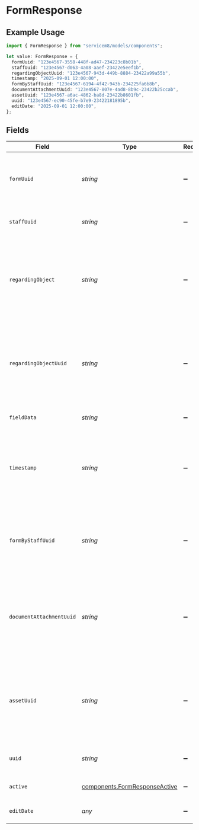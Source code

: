# FormResponse

## Example Usage

```typescript
import { FormResponse } from "servicem8/models/components";

let value: FormResponse = {
  formUuid: "123e4567-3558-448f-ad47-234223c8b01b",
  staffUuid: "123e4567-d063-4a08-aaef-23422e5eef1b",
  regardingObjectUuid: "123e4567-943d-449b-8884-23422a99a55b",
  timestamp: "2025-09-01 12:00:00",
  formByStaffUuid: "123e4567-6194-4f42-943b-234225fa6b8b",
  documentAttachmentUuid: "123e4567-807e-4ad8-8b9c-23422b25ccab",
  assetUuid: "123e4567-a6ac-4862-ba8d-23422b8601fb",
  uuid: "123e4567-ec90-45fe-b7e9-23422181895b",
  editDate: "2025-09-01 12:00:00",
};
```

## Fields

| Field                                                                                                                                                                                                                                 | Type                                                                                                                                                                                                                                  | Required                                                                                                                                                                                                                              | Description                                                                                                                                                                                                                           | Example                                                                                                                                                                                                                               |
| ------------------------------------------------------------------------------------------------------------------------------------------------------------------------------------------------------------------------------------- | ------------------------------------------------------------------------------------------------------------------------------------------------------------------------------------------------------------------------------------- | ------------------------------------------------------------------------------------------------------------------------------------------------------------------------------------------------------------------------------------- | ------------------------------------------------------------------------------------------------------------------------------------------------------------------------------------------------------------------------------------- | ------------------------------------------------------------------------------------------------------------------------------------------------------------------------------------------------------------------------------------- |
| `formUuid`                                                                                                                                                                                                                            | *string*                                                                                                                                                                                                                              | :heavy_minus_sign:                                                                                                                                                                                                                    | UUID of the form used to generate this form response. Links to a specific form in the system that defines the fields to be gathered.                                                                                                  | 123e4567-3558-448f-ad47-234223c8b01b                                                                                                                                                                                                  |
| `staffUuid`                                                                                                                                                                                                                           | *string*                                                                                                                                                                                                                              | :heavy_minus_sign:                                                                                                                                                                                                                    | UUID of the staff member who completed this FormResponse.                                                                                                                                                                             | 123e4567-d063-4a08-aaef-23422e5eef1b                                                                                                                                                                                                  |
| `regardingObject`                                                                                                                                                                                                                     | *string*                                                                                                                                                                                                                              | :heavy_minus_sign:                                                                                                                                                                                                                    | The object type that this form response is associated with. Common values include 'job', 'asset', or 'company'. Works in conjunction with regarding_object_uuid to link this form response to a specific record in the system.        |                                                                                                                                                                                                                                       |
| `regardingObjectUuid`                                                                                                                                                                                                                 | *string*                                                                                                                                                                                                                              | :heavy_minus_sign:                                                                                                                                                                                                                    | UUID of the specific record this form response is linked to. For example, if regarding_object is 'job', this will be the UUID of the specific job. This creates a relationship between the form response and the object it refers to. | 123e4567-943d-449b-8884-23422a99a55b                                                                                                                                                                                                  |
| `fieldData`                                                                                                                                                                                                                           | *string*                                                                                                                                                                                                                              | :heavy_minus_sign:                                                                                                                                                                                                                    | JSON array of form answers captured at submission time.                                                                                                                                                                               |                                                                                                                                                                                                                                       |
| `timestamp`                                                                                                                                                                                                                           | *string*                                                                                                                                                                                                                              | :heavy_minus_sign:                                                                                                                                                                                                                    | Date and time when the form was submitted/completed. Used for sorting and displaying form responses chronologically. Format is YYYY-MM-DD HH:MM:SS in UTC timezone.                                                                   | 2025-09-01 12:00:00                                                                                                                                                                                                                   |
| `formByStaffUuid`                                                                                                                                                                                                                     | *string*                                                                                                                                                                                                                              | :heavy_minus_sign:                                                                                                                                                                                                                    | UUID of the staff member who completed or submitted this form. Identifies which user filled out the form. Used for tracking form submission history and staff accountability.                                                         | 123e4567-6194-4f42-943b-234225fa6b8b                                                                                                                                                                                                  |
| `documentAttachmentUuid`                                                                                                                                                                                                              | *string*                                                                                                                                                                                                                              | :heavy_minus_sign:                                                                                                                                                                                                                    | UUID of the document attachment generated from this form response. When a form is completed, it can generate a PDF document which is stored as an attachment. This field links to that generated document attachment.                 | 123e4567-807e-4ad8-8b9c-23422b25ccab                                                                                                                                                                                                  |
| `assetUuid`                                                                                                                                                                                                                           | *string*                                                                                                                                                                                                                              | :heavy_minus_sign:                                                                                                                                                                                                                    | UUID of the Asset this form response is related to. Used when the FormResponsepertains to a specific asset, such as equipment inspections, maintenance checklists, or asset condition reports.                                        | 123e4567-a6ac-4862-ba8d-23422b8601fb                                                                                                                                                                                                  |
| `uuid`                                                                                                                                                                                                                                | *string*                                                                                                                                                                                                                              | :heavy_minus_sign:                                                                                                                                                                                                                    | Unique identifier for this record                                                                                                                                                                                                     | 123e4567-ec90-45fe-b7e9-23422181895b                                                                                                                                                                                                  |
| `active`                                                                                                                                                                                                                              | [components.FormResponseActive](../../models/components/formresponseactive.md)                                                                                                                                                        | :heavy_minus_sign:                                                                                                                                                                                                                    | Record active/deleted flag.  Valid values are [0,1]                                                                                                                                                                                   |                                                                                                                                                                                                                                       |
| `editDate`                                                                                                                                                                                                                            | *any*                                                                                                                                                                                                                                 | :heavy_minus_sign:                                                                                                                                                                                                                    | Timestamp at which record was last modified                                                                                                                                                                                           | 2025-09-01 12:00:00                                                                                                                                                                                                                   |
